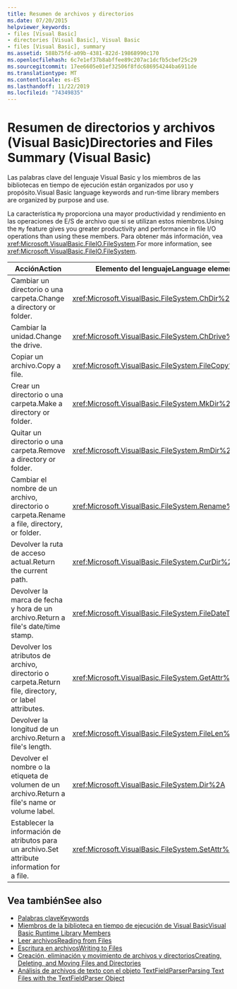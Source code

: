 ```yaml
---
title: Resumen de archivos y directorios
ms.date: 07/20/2015
helpviewer_keywords:
- files [Visual Basic]
- directories [Visual Basic], Visual Basic
- files [Visual Basic], summary
ms.assetid: 588b75fd-a09b-4381-822d-19868990c170
ms.openlocfilehash: 6c7e1ef37b8abffee89c207ac1dcfb5cbef25c29
ms.sourcegitcommit: 17ee6605e01ef32506f8fdc686954244ba6911de
ms.translationtype: MT
ms.contentlocale: es-ES
ms.lasthandoff: 11/22/2019
ms.locfileid: "74349835"
---
```

# <a name="directories-and-files-summary-visual-basic"></a><span data-ttu-id="df6ed-102">Resumen de directorios y archivos (Visual Basic)</span><span class="sxs-lookup"><span data-stu-id="df6ed-102">Directories and Files Summary (Visual Basic)</span></span>
<span data-ttu-id="df6ed-103">Las palabras clave del lenguaje Visual Basic y los miembros de las bibliotecas en tiempo de ejecución están organizados por uso y propósito.</span><span class="sxs-lookup"><span data-stu-id="df6ed-103">Visual Basic language keywords and run-time library members are organized by purpose and use.</span></span>  
  
 <span data-ttu-id="df6ed-104">La característica `My` proporciona una mayor productividad y rendimiento en las operaciones de E/S de archivo que si se utilizan estos miembros.</span><span class="sxs-lookup"><span data-stu-id="df6ed-104">Using the `My` feature gives you greater productivity and performance in file I/O operations than using these members.</span></span> <span data-ttu-id="df6ed-105">Para obtener más información, vea <xref:Microsoft.VisualBasic.FileIO.FileSystem>.</span><span class="sxs-lookup"><span data-stu-id="df6ed-105">For more information, see <xref:Microsoft.VisualBasic.FileIO.FileSystem>.</span></span>  
  
|<span data-ttu-id="df6ed-106">**Acción**</span><span class="sxs-lookup"><span data-stu-id="df6ed-106">**Action**</span></span>|<span data-ttu-id="df6ed-107">**Elemento del lenguaje**</span><span class="sxs-lookup"><span data-stu-id="df6ed-107">**Language element**</span></span>|  
|----------------|--------------------------|  
|<span data-ttu-id="df6ed-108">Cambiar un directorio o una carpeta.</span><span class="sxs-lookup"><span data-stu-id="df6ed-108">Change a directory or folder.</span></span>|<xref:Microsoft.VisualBasic.FileSystem.ChDir%2A>|  
|<span data-ttu-id="df6ed-109">Cambiar la unidad.</span><span class="sxs-lookup"><span data-stu-id="df6ed-109">Change the drive.</span></span>|<xref:Microsoft.VisualBasic.FileSystem.ChDrive%2A>|  
|<span data-ttu-id="df6ed-110">Copiar un archivo.</span><span class="sxs-lookup"><span data-stu-id="df6ed-110">Copy a file.</span></span>|<xref:Microsoft.VisualBasic.FileSystem.FileCopy%2A>|  
|<span data-ttu-id="df6ed-111">Crear un directorio o una carpeta.</span><span class="sxs-lookup"><span data-stu-id="df6ed-111">Make a directory or folder.</span></span>|<xref:Microsoft.VisualBasic.FileSystem.MkDir%2A>|  
|<span data-ttu-id="df6ed-112">Quitar un directorio o una carpeta.</span><span class="sxs-lookup"><span data-stu-id="df6ed-112">Remove a directory or folder.</span></span>|<xref:Microsoft.VisualBasic.FileSystem.RmDir%2A>|  
|<span data-ttu-id="df6ed-113">Cambiar el nombre de un archivo, directorio o carpeta.</span><span class="sxs-lookup"><span data-stu-id="df6ed-113">Rename a file, directory, or folder.</span></span>|<xref:Microsoft.VisualBasic.FileSystem.Rename%2A>|  
|<span data-ttu-id="df6ed-114">Devolver la ruta de acceso actual.</span><span class="sxs-lookup"><span data-stu-id="df6ed-114">Return the current path.</span></span>|<xref:Microsoft.VisualBasic.FileSystem.CurDir%2A>|  
|<span data-ttu-id="df6ed-115">Devolver la marca de fecha y hora de un archivo.</span><span class="sxs-lookup"><span data-stu-id="df6ed-115">Return a file's date/time stamp.</span></span>|<xref:Microsoft.VisualBasic.FileSystem.FileDateTime%2A>|  
|<span data-ttu-id="df6ed-116">Devolver los atributos de archivo, directorio o carpeta.</span><span class="sxs-lookup"><span data-stu-id="df6ed-116">Return file, directory, or label attributes.</span></span>|<xref:Microsoft.VisualBasic.FileSystem.GetAttr%2A>|  
|<span data-ttu-id="df6ed-117">Devolver la longitud de un archivo.</span><span class="sxs-lookup"><span data-stu-id="df6ed-117">Return a file's length.</span></span>|<xref:Microsoft.VisualBasic.FileSystem.FileLen%2A>|  
|<span data-ttu-id="df6ed-118">Devolver el nombre o la etiqueta de volumen de un archivo.</span><span class="sxs-lookup"><span data-stu-id="df6ed-118">Return a file's name or volume label.</span></span>|<xref:Microsoft.VisualBasic.FileSystem.Dir%2A>|  
|<span data-ttu-id="df6ed-119">Establecer la información de atributos para un archivo.</span><span class="sxs-lookup"><span data-stu-id="df6ed-119">Set attribute information for a file.</span></span>|<xref:Microsoft.VisualBasic.FileSystem.SetAttr%2A>|  
  
## <a name="see-also"></a><span data-ttu-id="df6ed-120">Vea también</span><span class="sxs-lookup"><span data-stu-id="df6ed-120">See also</span></span>

- [<span data-ttu-id="df6ed-121">Palabras clave</span><span class="sxs-lookup"><span data-stu-id="df6ed-121">Keywords</span></span>](../../../visual-basic/language-reference/keywords/index.md)
- [<span data-ttu-id="df6ed-122">Miembros de la biblioteca en tiempo de ejecución de Visual Basic</span><span class="sxs-lookup"><span data-stu-id="df6ed-122">Visual Basic Runtime Library Members</span></span>](../../../visual-basic/language-reference/runtime-library-members.md)
- [<span data-ttu-id="df6ed-123">Leer archivos</span><span class="sxs-lookup"><span data-stu-id="df6ed-123">Reading from Files</span></span>](../../../visual-basic/developing-apps/programming/drives-directories-files/reading-from-files.md)
- [<span data-ttu-id="df6ed-124">Escritura en archivos</span><span class="sxs-lookup"><span data-stu-id="df6ed-124">Writing to Files</span></span>](../../../visual-basic/developing-apps/programming/drives-directories-files/writing-to-files.md)
- [<span data-ttu-id="df6ed-125">Creación, eliminación y movimiento de archivos y directorios</span><span class="sxs-lookup"><span data-stu-id="df6ed-125">Creating, Deleting, and Moving Files and Directories</span></span>](../../../visual-basic/developing-apps/programming/drives-directories-files/creating-deleting-and-moving-files-and-directories.md)
- [<span data-ttu-id="df6ed-126">Análisis de archivos de texto con el objeto TextFieldParser</span><span class="sxs-lookup"><span data-stu-id="df6ed-126">Parsing Text Files with the TextFieldParser Object</span></span>](../../../visual-basic/developing-apps/programming/drives-directories-files/parsing-text-files-with-the-textfieldparser-object.md)

